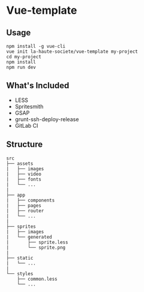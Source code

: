 # Vue-template

## Usage

```
npm install -g vue-cli
vue init la-haute-societe/vue-template my-project
cd my-project
npm install
npm run dev
```

## What's Included

 - LESS
 - Spritesmith
 - GSAP
 - grunt-ssh-deploy-release
 - GitLab CI


## Structure

```
src
├── assets
|   ├── images
|   ├── video
|   ├── fonts
|   └── ...
|
├── app
|   ├── components
|   ├── pages
|   ├── router
|   └── ...
|
├── sprites
|   ├── images
|   └── generated
|       ├── sprite.less
|       └── sprite.png
|
├── static
|   └── ...
|
└── styles
    ├── common.less
    └── ...
```
